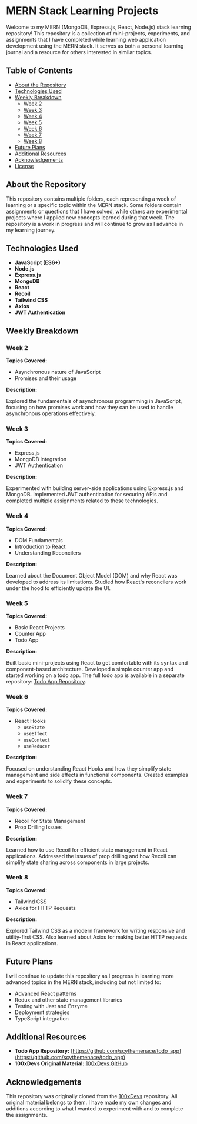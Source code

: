# MERN Stack Learning Projects

Welcome to my MERN (MongoDB, Express.js, React, Node.js) stack learning repository! This repository is a collection of mini-projects, experiments, and assignments that I have completed while learning web application development using the MERN stack. It serves as both a personal learning journal and a resource for others interested in similar topics.

## Table of Contents

- [About the Repository](#about-the-repository)
- [Technologies Used](#technologies-used)
- [Weekly Breakdown](#weekly-breakdown)
  - [Week 2](#week-2)
  - [Week 3](#week-3)
  - [Week 4](#week-4)
  - [Week 5](#week-5)
  - [Week 6](#week-6)
  - [Week 7](#week-7)
  - [Week 8](#week-8)
- [Future Plans](#future-plans)
- [Additional Resources](#additional-resources)
- [Acknowledgements](#acknowledgements)
- [License](#license)

## About the Repository

This repository contains multiple folders, each representing a week of learning or a specific topic within the MERN stack. Some folders contain assignments or questions that I have solved, while others are experimental projects where I applied new concepts learned during that week. The repository is a work in progress and will continue to grow as I advance in my learning journey.

## Technologies Used

- **JavaScript (ES6+)**
- **Node.js**
- **Express.js**
- **MongoDB**
- **React**
- **Recoil**
- **Tailwind CSS**
- **Axios**
- **JWT Authentication**

## Weekly Breakdown

### Week 2

**Topics Covered:**

- Asynchronous nature of JavaScript
- Promises and their usage

**Description:**

Explored the fundamentals of asynchronous programming in JavaScript, focusing on how promises work and how they can be used to handle asynchronous operations effectively.

### Week 3

**Topics Covered:**

- Express.js
- MongoDB integration
- JWT Authentication

**Description:**

Experimented with building server-side applications using Express.js and MongoDB. Implemented JWT authentication for securing APIs and completed multiple assignments related to these technologies.

### Week 4

**Topics Covered:**

- DOM Fundamentals
- Introduction to React
- Understanding Reconcilers

**Description:**

Learned about the Document Object Model (DOM) and why React was developed to address its limitations. Studied how React's reconcilers work under the hood to efficiently update the UI.

### Week 5

**Topics Covered:**

- Basic React Projects
- Counter App
- Todo App

**Description:**

Built basic mini-projects using React to get comfortable with its syntax and component-based architecture. Developed a simple counter app and started working on a todo app. The full todo app is available in a separate repository: [Todo App Repository](https://github.com/scythemenace/todo_app).

### Week 6

**Topics Covered:**

- React Hooks
  - `useState`
  - `useEffect`
  - `useContext`
  - `useReducer`

**Description:**

Focused on understanding React Hooks and how they simplify state management and side effects in functional components. Created examples and experiments to solidify these concepts.

### Week 7

**Topics Covered:**

- Recoil for State Management
- Prop Drilling Issues

**Description:**

Learned how to use Recoil for efficient state management in React applications. Addressed the issues of prop drilling and how Recoil can simplify state sharing across components in large projects.

### Week 8

**Topics Covered:**

- Tailwind CSS
- Axios for HTTP Requests

**Description:**

Explored Tailwind CSS as a modern framework for writing responsive and utility-first CSS. Also learned about Axios for making better HTTP requests in React applications.

## Future Plans

I will continue to update this repository as I progress in learning more advanced topics in the MERN stack, including but not limited to:

- Advanced React patterns
- Redux and other state management libraries
- Testing with Jest and Enzyme
- Deployment strategies
- TypeScript integration

## Additional Resources

- **Todo App Repository:** [https://github.com/scythemenace/todo_app](https://github.com/scythemenace/todo_app)
- **100xDevs Original Material:** [100xDevs GitHub](https://github.com/100xDevs)

## Acknowledgements

This repository was originally cloned from the [100xDevs](https://github.com/100xDevs) repository. All original material belongs to them. I have made my own changes and additions according to what I wanted to experiment with and to complete the assignments.
